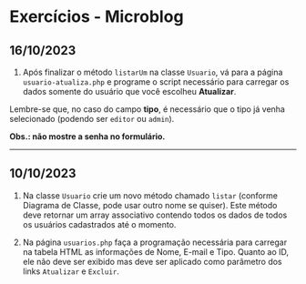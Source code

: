 # Exercícios - Microblog

## 16/10/2023

1) Após finalizar o método `listarUm` na classe `Usuario`, vá para a página `usuario-atualiza.php` e programe o script necessário para carregar os dados somente do usuário que você escolheu **Atualizar**.

Lembre-se que, no caso do campo **tipo**, é necessário que o tipo já venha selecionado (podendo ser `editor` ou `admin`).

**Obs.: não mostre a senha no formulário.**

---

## 10/10/2023

1) Na classe `Usuario` crie um novo método chamado `listar` (conforme Diagrama de Classe, pode usar outro nome se quiser). Este método deve retornar um array associativo contendo todos os dados de todos os usuários cadastrados até o momento.

2) Na página `usuarios.php` faça a programação necessária para carregar na tabela HTML as informações de Nome, E-mail e Tipo. Quanto ao ID, ele não deve ser exibido mas deve ser aplicado como parâmetro dos links `Atualizar` e `Excluir`.

